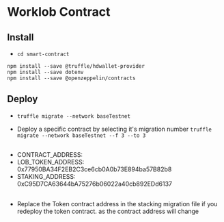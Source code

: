 # Worklob Contract

## Install

- `cd smart-contract`

```
npm install --save @truffle/hdwallet-provider
npm install --save dotenv
npm install --save @openzeppelin/contracts
```

## Deploy

- `truffle migrate --network baseTestnet`

- Deploy a specific contract by selecting it's migration number `truffle migrate --network baseTestnet --f 3 --to 3`

##

- CONTRACT_ADDRESS:
- LOB_TOKEN_ADDRESS: 0x77950BA34F2EB2C3ce6cb0A0b73E894ba57B82b8
- STAKING_ADDRESS: 0xC95D7CA63644bA75276b06022a40cb892EDd6137

##

- Replace the Token contract address in the stacking migration file if you redeploy the token contract. as the contract address will change
